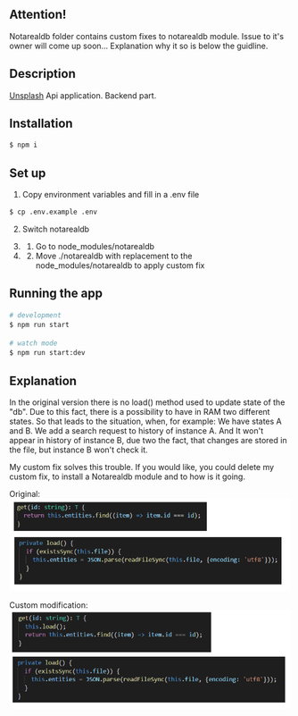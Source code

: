 ## Attention!

Notarealdb folder contains custom fixes to notarealdb module. Issue to it's owner will come up soon... 
Explanation why it so is below the guidline.

## Description

[Unsplash](https://unsplash.com/) Api application. Backend part.

## Installation

```bash
$ npm i
```

## Set up
1. Copy environment variables and fill in a .env file

```bash
$ cp .env.example .env
```

2. Switch notarealdb

2. 1. Go to node_modules/notarealdb
2. 2. Move ./notarealdb with replacement to the node_modules/notarealdb to apply custom fix

## Running the app

```bash
# development
$ npm run start

# watch mode
$ npm run start:dev
```

## Explanation

In the original version there is no load() method used to update state of the "db". 
Due to this fact, there is a possibility to have in RAM two different states.
So that leads to the situation, when, for example:
We have states A and B.
We add a search request to history of instance A.
And It won't appear in history of instance B, due two the fact, that changes are
stored in the file, but instance B won't check it.

My custom fix solves this trouble.
If you would like, you could delete my custom fix, to install a Notarealdb module and to how is it going. 

Original:
![original](https://github.com/MonMon201/unsplash-api-backend/blob/master/description/original.png)

Custom modification:
![modified](https://github.com/MonMon201/unsplash-api-backend/blob/master/description/modified.png)
